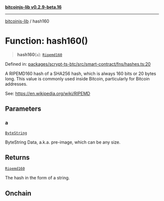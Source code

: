 [**bitcoinjs-lib v0.2.9-beta.16**](../README.md)

***

[bitcoinjs-lib](../README.md) / hash160

# Function: hash160()

> **hash160**(`a`): [`Ripemd160`](../type-aliases/Ripemd160.md)

Defined in: [packages/scrypt-ts-btc/src/smart-contract/fns/hashes.ts:20](https://github.com/sCrypt-Inc/scrypt-btc-mono/blob/7d2760b2d3565565fcb011792878d3764e0701be/packages/scrypt-ts-btc/src/smart-contract/fns/hashes.ts#L20)

A RIPEMD160 hash of a SHA256 hash, which is always 160 bits or 20 bytes long.
This value is commonly used inside Bitcoin, particularly for Bitcoin
addresses.

See:
https://en.wikipedia.org/wiki/RIPEMD

## Parameters

### a

[`ByteString`](../type-aliases/ByteString.md)

ByteString Data, a.k.a. pre-image, which can be any size.

## Returns

[`Ripemd160`](../type-aliases/Ripemd160.md)

The hash in the form of a string.

## Onchain
